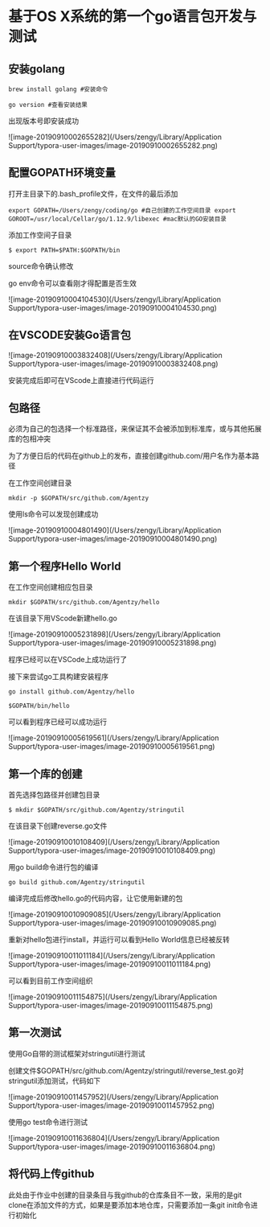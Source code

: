 

# 基于OS X系统的第一个go语言包开发与测试

## 安装golang

`brew install golang #安装命令`

`go version #查看安装结果`

出现版本号即安装成功

![image-20190910002655282](/Users/zengy/Library/Application Support/typora-user-images/image-20190910002655282.png)



## 配置GOPATH环境变量

打开主目录下的.bash_profile文件，在文件的最后添加

`export GOPATH=/Users/zengy/coding/go #自己创建的工作空间目录
export GOROOT=/usr/local/Cellar/go/1.12.9/libexec #mac默认的GO安装目录`

添加工作空间子目录

`$ export PATH=$PATH:$GOPATH/bin`

source命令确认修改

go env命令可以查看刚才得配置是否生效

![image-20190910004104530](/Users/zengy/Library/Application Support/typora-user-images/image-20190910004104530.png)



## 在VSCODE安装Go语言包

![image-20190910003832408](/Users/zengy/Library/Application Support/typora-user-images/image-20190910003832408.png) 

安装完成后即可在VScode上直接进行代码运行



## 包路径

必须为自己的包选择一个标准路径，来保证其不会被添加到标准库，或与其他拓展库的包相冲突

为了方便日后的代码在github上的发布，直接创建github.com/用户名作为基本路径

在工作空间创建目录

`mkdir -p $GOPATH/src/github.com/Agentzy`

使用ls命令可以发现创建成功

![image-20190910004801490](/Users/zengy/Library/Application Support/typora-user-images/image-20190910004801490.png)



## 第一个程序Hello World

在工作空间创建相应包目录

`mkdir $GOPATH/src/github.com/Agentzy/hello`

在该目录下用VScode新建hello.go



![image-20190910005231898](/Users/zengy/Library/Application Support/typora-user-images/image-20190910005231898.png)

程序已经可以在VSCode上成功运行了

接下来尝试go工具构建安装程序

`go install github.com/Agentzy/hello`

`$GOPATH/bin/hello`

可以看到程序已经可以成功运行

![image-20190910005619561](/Users/zengy/Library/Application Support/typora-user-images/image-20190910005619561.png)



## 第一个库的创建

首先选择包路径并创建包目录

`$ mkdir $GOPATH/src/github.com/Agentzy/stringutil`

在该目录下创建reverse.go文件

![image-20190910010108409](/Users/zengy/Library/Application Support/typora-user-images/image-20190910010108409.png)

用go build命令进行包的编译

`go build github.com/Agentzy/stringutil`

编译完成后修改hello.go的代码内容，让它使用新建的包

![image-20190910010909085](/Users/zengy/Library/Application Support/typora-user-images/image-20190910010909085.png)

重新对hello包进行install，并运行可以看到Hello World信息已经被反转

![image-20190910011011184](/Users/zengy/Library/Application Support/typora-user-images/image-20190910011011184.png)

可以看到目前工作空间组织

![image-20190910011154875](/Users/zengy/Library/Application Support/typora-user-images/image-20190910011154875.png)



## 第一次测试

使用Go自带的测试框架对stringutil进行测试

创建文件$GOPATH/src/github.com/Agentzy/stringutil/reverse_test.go对stringutil添加测试，代码如下

![image-20190910011457952](/Users/zengy/Library/Application Support/typora-user-images/image-20190910011457952.png)



使用go test命令进行测试

![image-20190910011636804](/Users/zengy/Library/Application Support/typora-user-images/image-20190910011636804.png)





## 将代码上传github

此处由于作业中创建的目录条目与我github的仓库条目不一致，采用的是git clone在添加文件的方式，如果是要添加本地仓库，只需要添加一条git init命令进行初始化

